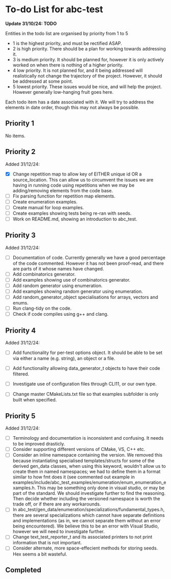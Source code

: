 # To-do List for abc-test #

**Update 31/10/24: TODO**

Entities in the todo list are organised by priority from 1 to 5
- 1 is the highest priority, and must be rectified ASAP.
- 2 is high priority. There should be a plan for working towards addressing it.
- 3 is medium priority. It should be planned for, however it is only actively worked on when there is nothing of a higher priority.
- 4 low priority. It is not planned for, and it being addressed will realistically not change the trajectory of the project. However, it should be addressed at some point.
- 5 lowest priority. These issues would be nice, and will help the project. However generally low-hanging fruit goes here.

Each todo item has a date associated with it. We will try to address the elements in date order, though this may not always be possible.

## Priority 1

No items.

## Priority 2

Added 31/12/24:
- [x] Change repetition map to allow key of EITHER unique id OR a source_location. This can allow us to circumvent the issues we are having in running code using repetitions when we may be adding/removing elements from the code base.
- [ ] Fix parsing function for repetition map elements.
- [ ] Create enumeration examples. 
- [ ] Create manual for loop examples.
- [ ] Create examples showing tests being re-ran with seeds.
- [ ] Work on README.md, showing an introduction to abc_test.

## Priority 3

Added 31/12/24:
- [ ] Documentation of code. Currently generally we have a good percentage of the code commented. However it has not been proof-read, and there are parts of it whose names have changed.
- [ ] Add combinatorics generator. 
- [ ] Add examples showing use of combinatorics generator.
- [ ] Add random generator using enumeration.
- [ ] Add examples showing random generator using enumeration.
- [ ] Add random_generator_object specialisations for arrays, vectors and enums.
- [ ] Run clang-tidy on the code.
- [ ] Check if code compiles using g++ and clang.

## Priority 4

Added 31/12/24:
- [ ] Add functionality for per-test options object. It should be able to be set via either a name (e.g. string), an object or a file.
- [ ] Add functionality allowing data_generator_t objects to have their code filtered.
- [ ] Investigate use of configuration files through CLI11, or our own type.
- [ ] Change master CMakeLists.txt file so that examples subfolder is only built when specified. 


## Priority 5

Added 31/12/24:
- [ ] Terminology and documentation is inconsistent and confusing. It needs to be improved drasticly.
- [ ] Consider supporting different versions of CMake, VS, C++ etc.
- [ ] Consider an inline namespace containing the version. We removed this because instantiating specialised templates/structs for some of the derived gen_data classes, when using this keyword, wouldn't allow us to create them in named namespaces; we had to define them in a format similar to how fmt does it (see commented out example in examples/include/abc_test_examples/enumeration/enum_enumeration_examples.h. This may be something only done in visual studio, or may be part of the standard. We should investigate further to find the reasoning. Then decide whether including the versioned namespace is worth the trade off, or if there are any workarounds.
- [ ] In abc_test/gen_data/enumeration/specializations/fundamental_types.h, there are several specializations which cannot have separate definitions and implementations (as in, we cannot separate them without an error being encountered). We believe this to be an error with Visual Studio, however we will need to investigate further.
- [ ] Change text_test_reporter_t and its associated printers to not print information that is not important.
- [ ] Consider alternate, more space-effecient methods for storing seeds. Hex seems a bit wasteful.

## Completed
